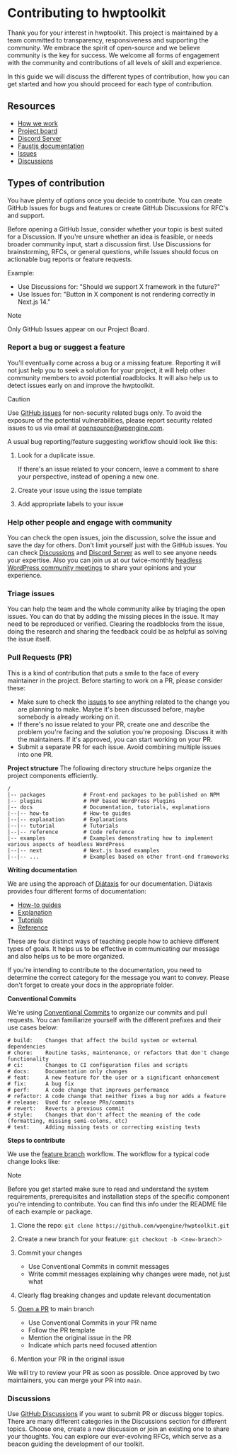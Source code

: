 # Contributing to hwptoolkit

Thank you for your interest in hwptoolkit. This project is maintained by a team committed to transparency, responsiveness and supporting the community. We embrace the spirit of open-source and we believe community is the key for success. We welcome all forms of engagement with the community and contributions of all levels of skill and experience.

In this guide we will discuss the different types of contribution, how you can get started and how you should proceed for each type of contribution.

## Resources

- [How we work](https://github.com/wpengine/hwptoolkit/blob/main/HOW_WE_WORK.md)
- [Project board](https://github.com/orgs/wpengine/projects/13)
- [Discord Server](https://discord.gg/RZ7XWgF2)
- [Faustjs documentation](https://faustjs.org/)
- [Issues](https://github.com/wpengine/hwptoolkit/issues)
- [Discussions](https://github.com/wpengine/hwptoolkit/discussions)

## Types of contribution

You have plenty of options once you decide to contribute. You can create GitHub Issues for bugs and features or create GitHub Discussions for RFC's and support.

Before opening a GitHub Issue, consider whether your topic is best suited for a Discussion. If you're unsure whether an idea is feasible, or needs broader community input, start a discussion first. Use Discussions for brainstorming, RFCs, or general questions, while Issues should focus on actionable bug reports or feature requests.

Example:

- Use Discussions for: "Should we support X framework in the future?"
- Use Issues for: "Button in X component is not rendering correctly in Next.js 14."

> [!NOTE]  
> Only GitHub Issues appear on our Project Board.

### Report a bug or suggest a feature

You'll eventually come across a bug or a missing feature. Reporting it will not just help you to seek a solution for your project, it will help other community members to avoid potential roadblocks. It will also help us to detect issues early on and improve the hwptoolkit.

> [!CAUTION]
> Use [GitHub issues](https://github.com/wpengine/hwptoolkit/issues) for non-security related bugs only. To avoid the exposure of the potential vulnerabilities, please report security related issues to us via email at opensource@wpengine.com.

A usual bug reporting/feature suggesting workflow should look like this:

1. Look for a duplicate issue.

   If there's an issue related to your concern, leave a comment to share your perspective, instead of opening a new one.

2. Create your issue using the issue template
3. Add appropriate labels to your issue

### Help other people and engage with community

You can check the open issues, join the discussion, solve the issue and save the day for others. Don't limit yourself just with the GitHub issues. You can check [Discussions](https://github.com/wpengine/hwptoolkit/discussions) and [Discord Server](https://discord.gg/RZ7XWgF2) as well to see anyone needs your expertise. Also you can join us at our twice-monthly [headless WordPress community meetings](https://discord.gg/headless-wordpress-836253505944813629?event=1336404483013480588) to share your opinions and your experience.

### Triage issues

You can help the team and the whole community alike by triaging the open issues. You can do that by adding the missing pieces in the issue. It may need to be reproduced or verified. Clearing the roadblocks from the issue, doing the research and sharing the feedback could be as helpful as solving the issue itself.

### Pull Requests (PR)

This is a kind of contribution that puts a smile to the face of every maintainer in the project. Before starting to work on a PR, please consider these:

- Make sure to check the [issues](https://github.com/wpengine/hwptoolkit/issues) to see anything related to the change you are planning to make. Maybe it's been discussed before, maybe somebody is already working on it.
- If there's no issue related to your PR, create one and describe the problem you're facing and the solution you're proposing. Discuss it with the maintainers. If it's approved, you can start working on your PR.
- Submit a separate PR for each issue. Avoid combining multiple issues into one PR.

**Project structure**
The following directory structure helps organize the project components efficiently.

```
/
|-- packages            # Front-end packages to be published on NPM
|-- plugins             # PHP based WordPress Plugins
|-- docs                # Documentation, tutorials, explanations
|--|-- how-to           # How-to guides
|--|-- explanation      # Explanations
|--|-- tutorial         # Tutorials
|--|-- reference        # Code reference
|-- examples            # Examples demonstrating how to implement various aspects of headless WordPress
|--|-- next             # Next.js based examples
|--|-- ...              # Examples based on other front-end frameworks
```

**Writing documentation**

We are using the approach of [Diátaxis](https://diataxis.fr/) for our documentation. Diátaxis provides four different forms of documentation:

- [How-to guides](https://diataxis.fr/how-to-guides/)
- [Explanation](https://diataxis.fr/explanation/)
- [Tutorials](https://diataxis.fr/tutorials/)
- [Reference](https://diataxis.fr/reference/)

These are four distinct ways of teaching people how to achieve different types of goals. It helps us to be effective in communicating our message and also helps us to be more organized.

If you're intending to contribute to the documentation, you need to determine the correct category for the message you want to convey. Please don't forget to create your docs in the appropriate folder.

**Conventional Commits**

We're using [Conventional Commits](https://www.conventionalcommits.org/) to organize our commits and pull requests. You can familiarize yourself with the different prefixes and their use cases below:

```
# build:    Changes that affect the build system or external dependencies
# chore:    Routine tasks, maintenance, or refactors that don't change functionality
# ci:       Changes to CI configuration files and scripts
# docs:     Documentation only changes
# feat:     A new feature for the user or a significant enhancement
# fix:      A bug fix
# perf:     A code change that improves performance
# refactor: A code change that neither fixes a bug nor adds a feature
# release:  Used for release PRs/commits
# revert:   Reverts a previous commit
# style:    Changes that don't affect the meaning of the code (formatting, missing semi-colons, etc)
# test:     Adding missing tests or correcting existing tests
```

**Steps to contribute**

We use the [feature branch](https://www.atlassian.com/git/tutorials/comparing-workflows/feature-branch-workflow) workflow. The workflow for a typical code change looks like:

> [!NOTE]  
> Before you get started make sure to read and understand the system requirements, prerequisites and installation steps of the specific component you're intending to contribute. You can find this info under the README file of each example or package.

1. Clone the repo: `git clone https://github.com/wpengine/hwptoolkit.git`
2. Create a new branch for your feature: `git checkout -b ＜new-branch＞`
3. Commit your changes

   - Use Conventional Commits in commit messages
   - Write commit messages explaining why changes were made, not just what

4. Clearly flag breaking changes and update relevant documentation
5. [Open a PR](https://docs.github.com/en/pull-requests/collaborating-with-pull-requests/proposing-changes-to-your-work-with-pull-requests/creating-a-pull-request) to main branch
   - Use Conventional Commits in your PR name
   - Follow the PR template
   - Mention the original issue in the PR
   - Indicate which parts need focused attention
6. Mention your PR in the original issue

We will try to review your PR as soon as possible. Once approved by two maintainers, you can merge your PR into `main`.

### Discussions

Use [GitHub Discussions](https://github.com/wpengine/hwptoolkit/discussions) if you want to submit PR or discuss bigger topics. There are many different categories in the Discussions section for different topics. Choose one, create a new discussion or join an existing one to share your thoughts. You can explore our ever-evolving RFCs, which serve as a beacon guiding the development of our toolkit.

